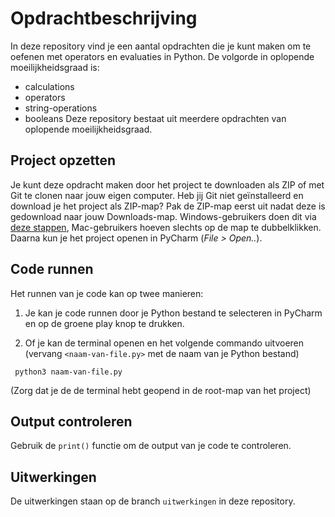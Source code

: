 # Opdrachtbeschrijving

In deze repository vind je een aantal opdrachten die je kunt maken om te oefenen met operators en evaluaties in Python.
De volgorde in oplopende moeilijkheidsgraad is: 
- calculations
- operators
- string-operations
- booleans
Deze repository bestaat uit meerdere opdrachten van oplopende moeilijkheidsgraad.


## Project opzetten

Je kunt deze opdracht maken door het project te downloaden als ZIP of met Git te clonen naar jouw eigen computer. Heb jij Git niet geïnstalleerd en download je het project als ZIP-map? Pak de ZIP-map eerst uit nadat deze is gedownload naar jouw Downloads-map. Windows-gebruikers doen dit via [deze stappen](https://www.youtube.com/watch?v=s4_WdMSaKRE), Mac-gebruikers hoeven slechts op de map te dubbelklikken.
Daarna kun je het project openen in PyCharm (_File > Open.._).


## Code runnen
Het runnen van je code kan op twee manieren:

1. Je kan je code runnen door je Python bestand te selecteren in PyCharm en op de groene play knop te drukken.

2. Of je kan de terminal openen en het volgende commando uitvoeren (vervang `<naam-van-file.py>` met de naam van je Python bestand)

```shell
 python3 naam-van-file.py
```

(Zorg dat je de de terminal hebt geopend in de root-map van het project)


## Output controleren
Gebruik de `print()` functie om de output van je code te controleren.


## Uitwerkingen

De uitwerkingen staan op de branch `uitwerkingen` in deze repository.